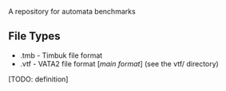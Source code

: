 A repository for automata benchmarks

File Types
----------
* .tmb - Timbuk file format
* .vtf - VATA2 file format [*main format*] (see the vtf/ directory)

[TODO: definition]
